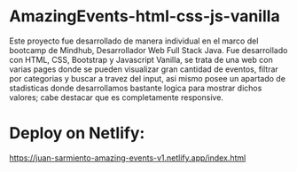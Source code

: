 # AmazingEvents-html-css-js-vanilla

Este proyecto fue desarrollado de manera individual en el marco del bootcamp de Mindhub, Desarrollador Web Full Stack Java.
Fue desarrollado con HTML, CSS, Bootstrap y Javascript Vanilla, se trata de una web con varias pages donde se pueden visualizar gran cantidad de eventos, filtrar por categorias y buscar a travez del input, asi mismo posee un apartado de stadisticas donde desarrollamos bastante logica para mostrar dichos valores; cabe destacar que es completamente responsive.

# Deploy on Netlify:
https://juan-sarmiento-amazing-events-v1.netlify.app/index.html
